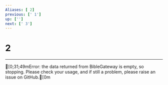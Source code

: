 ```yaml
---
Aliases: [ 2]
previous: [' 1']
up: ['']
next: [' 3']
---
```

# 2

***
[0;31;49mError: the data returned from BibleGateway is empty, so stopping. Please check your usage, and if still a problem, please raise an issue on GitHub.[0m
